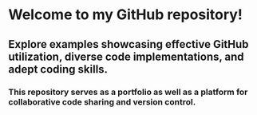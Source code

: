 # Welcome to my GitHub repository!
## Explore examples showcasing effective GitHub utilization, diverse code implementations, and adept coding skills.
### This repository serves as a portfolio as well as a platform for collaborative code sharing and version control.

